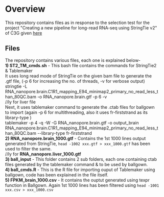 # Overview
This repository contains files as in response to the selection test for the project "Creating a new pipeline for long-read RNA-seq using StringTie v2" of C3G given [here](https://bitbucket.org/mugqic/gsoc_2020/src/master/) 

## Files
The repository contains various files, each one is explained below- <br/>
**1) ST2_TM_cmds.sh** - This bash file contains the commands for StringTie2 & Tablemaker <br/>
It uses long read mode of StringTie on the given bam file to generate the .gtf file, (-p 6 for increasing the no. of threads, -v for verbose output) <br/> 
stringtie -L RNA_nanopore.brain.C1R1_mapping_E94_minimap2_primary_no_read_less_than_80QC.bam -o RNA_nanopore.brain.gtf -p 6 -v <br/>
//ly for liver file <br/>
Next, it uses tablemaker command to generate the .ctab files for ballgown to import (again -p 6 for multithreading, also it uses fr-firststrand as its library-type ) <br/>
tablemaker -p 4 -q -W -G RNA_nanopore.brain.gtf -o output_brain RNA_nanopore.brain.C1R1_mapping_E94_minimap2_primary_no_read_less_than_80QC.bam  --library-type fr-firststrand <br/>
**2) RNA_nanopore.brain_1000.gtf** - Contains the 1st 1000 lines output generated from StringTie, `head -1002 xxx.gtf > xxx_1000.gtf` has been used to filter the same. <br/> //ly for **RNA_nanopore.liver_1000.gtf** <br/>
**3) ball_input** - This folder contains 2 sub folders, each one containing ctab files generated by the tablemaker command & to be used by ballgown. <br/>
**4) ball_cmds.R** - This is the R file for importing ouput of Tablemaker using ballgown, code has been explained in the file itself. <br/>
**5) FPKM_brain_1000.csv** - It contains the ouptut generated using texpr function in Ballgown. Again 1st 1000 lines has been filtered using `head -1001 xxx.csv > xxx_1000.csv`


